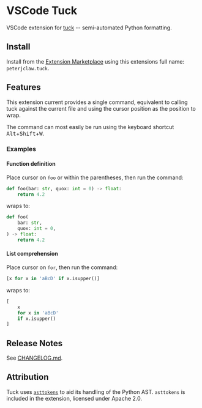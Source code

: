 # VSCode Tuck

VSCode extension for [tuck][] -- semi-automated Python formatting.

[tuck]: https://github.com/PeterJCLaw/tuck

## Install

Install from the [Extension Marketplace][marketplace] using this extensions full
name: `peterjclaw.tuck`.

[marketplace]: https://marketplace.visualstudio.com/items?itemName=peterjclaw.tuck

## Features

This extension current provides a single command, equivalent to calling tuck
against the current file and using the cursor position as the position to wrap.

The command can most easily be run using the keyboard shortcut
<kbd>Alt</kbd>+<kbd>Shift</kbd>+<kbd>W</kbd>.

### Examples

#### Function definition

Place cursor on `foo` or within the parentheses, then run the command:

``` python
def foo(bar: str, quox: int = 0) -> float:
    return 4.2
```

wraps to:

``` python
def foo(
    bar: str,
    quox: int = 0,
) -> float:
    return 4.2
```

#### List comprehension

Place cursor on `for`, then run the command:

``` python
[x for x in 'aBcD' if x.isupper()]
```

wraps to:

``` python
[
    x
    for x in 'aBcD'
    if x.isupper()
]
```

## Release Notes

See [CHANGELOG.md](./CHANGELOG.md).

## Attribution

Tuck uses [`asttokens`][asttokens] to aid its handling of the Python AST.
`asttokens` is included in the extension, licensed under Apache 2.0.

[asttokens]: https://pypi.org/project/asttokens/
